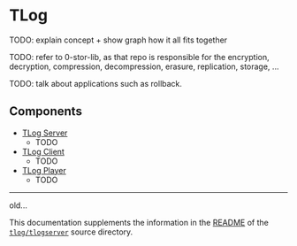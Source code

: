# TLog

TODO: explain concept + show graph how it all fits together

TODO: refer to 0-stor-lib, as that repo is responsible for the encryption, decryption, compression, decompression, erasure, replication, storage, ...

TODO: talk about applications such as rollback.

## Components

* [TLog Server](server.md)
  - TODO
* [TLog Client](client.md)
  - TODO
* [TLog Player](player.md)
  - TODO

---

old...

This documentation supplements the information in the [README](/tlog/readme.md#tlog-server) of the [`tlog/tlogserver`](/tlog/tlogserver/) source directory.

